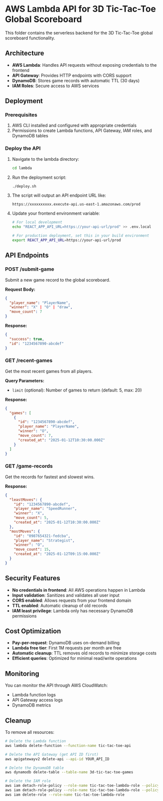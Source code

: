 # AWS Lambda API for 3D Tic-Tac-Toe Global Scoreboard

This folder contains the serverless backend for the 3D Tic-Tac-Toe global scoreboard functionality.

## Architecture

- **AWS Lambda**: Handles API requests without exposing credentials to the frontend
- **API Gateway**: Provides HTTP endpoints with CORS support
- **DynamoDB**: Stores game records with automatic TTL (30 days)
- **IAM Roles**: Secure access to AWS services

## Deployment

### Prerequisites

1. AWS CLI installed and configured with appropriate credentials
2. Permissions to create Lambda functions, API Gateway, IAM roles, and DynamoDB tables

### Deploy the API

1. Navigate to the lambda directory:
   ```bash
   cd lambda
   ```

2. Run the deployment script:
   ```bash
   ./deploy.sh
   ```

3. The script will output an API endpoint URL like:
   ```
   https://xxxxxxxxxx.execute-api.us-east-1.amazonaws.com/prod
   ```

4. Update your frontend environment variable:
   ```bash
   # For local development
   echo "REACT_APP_API_URL=https://your-api-url/prod" >> .env.local
   
   # For production deployment, set this in your build environment
   export REACT_APP_API_URL=https://your-api-url/prod
   ```

## API Endpoints

### POST /submit-game
Submit a new game record to the global scoreboard.

**Request Body:**
```json
{
  "player_name": "PlayerName",
  "winner": "X" | "O" | "draw",
  "move_count": 7
}
```

**Response:**
```json
{
  "success": true,
  "id": "1234567890-abcdef"
}
```

### GET /recent-games
Get the most recent games from all players.

**Query Parameters:**
- `limit` (optional): Number of games to return (default: 5, max: 20)

**Response:**
```json
{
  "games": [
    {
      "id": "1234567890-abcdef",
      "player_name": "PlayerName",
      "winner": "O",
      "move_count": 7,
      "created_at": "2025-01-12T10:30:00.000Z"
    }
  ]
}
```

### GET /game-records
Get the records for fastest and slowest wins.

**Response:**
```json
{
  "leastMoves": {
    "id": "1234567890-abcdef",
    "player_name": "SpeedRunner",
    "winner": "X",
    "move_count": 5,
    "created_at": "2025-01-12T10:30:00.000Z"
  },
  "mostMoves": {
    "id": "0987654321-fedcba",
    "player_name": "Strategist",
    "winner": "O",
    "move_count": 15,
    "created_at": "2025-01-12T09:15:00.000Z"
  }
}
```

## Security Features

- **No credentials in frontend**: All AWS operations happen in Lambda
- **Input validation**: Sanitizes and validates all user input
- **CORS enabled**: Allows requests from your frontend domain
- **TTL enabled**: Automatic cleanup of old records
- **IAM least privilege**: Lambda only has necessary DynamoDB permissions

## Cost Optimization

- **Pay-per-request**: DynamoDB uses on-demand billing
- **Lambda free tier**: First 1M requests per month are free
- **Automatic cleanup**: TTL removes old records to minimize storage costs
- **Efficient queries**: Optimized for minimal read/write operations

## Monitoring

You can monitor the API through AWS CloudWatch:
- Lambda function logs
- API Gateway access logs
- DynamoDB metrics

## Cleanup

To remove all resources:

```bash
# Delete the Lambda function
aws lambda delete-function --function-name tic-tac-toe-api

# Delete the API Gateway (get API ID first)
aws apigatewayv2 delete-api --api-id YOUR_API_ID

# Delete the DynamoDB table
aws dynamodb delete-table --table-name 3d-tic-tac-toe-games

# Delete the IAM role
aws iam detach-role-policy --role-name tic-tac-toe-lambda-role --policy-arn arn:aws:iam::aws:policy/service-role/AWSLambdaBasicExecutionRole
aws iam detach-role-policy --role-name tic-tac-toe-lambda-role --policy-arn arn:aws:iam::aws:policy/AmazonDynamoDBFullAccess
aws iam delete-role --role-name tic-tac-toe-lambda-role
```